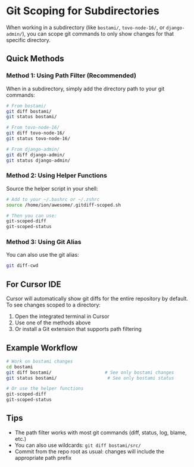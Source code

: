 # Git Scoping for Subdirectories

When working in a subdirectory (like `bostami/`, `tovo-node-16/`, or `django-admin/`), you can scope git commands to only show changes for that specific directory.

## Quick Methods

### Method 1: Using Path Filter (Recommended)

When in a subdirectory, simply add the directory path to your git commands:

```bash
# From bostami/
git diff bostami/
git status bostami/

# From tovo-node-16/
git diff tovo-node-16/
git status tovo-node-16/

# From django-admin/
git diff django-admin/
git status django-admin/
```

### Method 2: Using Helper Functions

Source the helper script in your shell:

```bash
# Add to your ~/.bashrc or ~/.zshrc
source /home/ion/awesome/.gitdiff-scoped.sh

# Then you can use:
git-scoped-diff
git-scoped-status
```

### Method 3: Using Git Alias

You can also use the git alias:

```bash
git diff-cwd
```

## For Cursor IDE

Cursor will automatically show git diffs for the entire repository by default. To see changes scoped to a directory:

1. Open the integrated terminal in Cursor
2. Use one of the methods above
3. Or install a Git extension that supports path filtering

## Example Workflow

```bash
# Work on bostami changes
cd bostami
git diff bostami/                    # See only bostami changes
git status bostami/                   # See only bostami status

# Or use the helper functions
git-scoped-diff
git-scoped-status
```

## Tips

- The path filter works with most git commands (diff, status, log, blame, etc.)
- You can also use wildcards: `git diff bostami/src/`
- Commit from the repo root as usual: changes will include the appropriate path prefix

